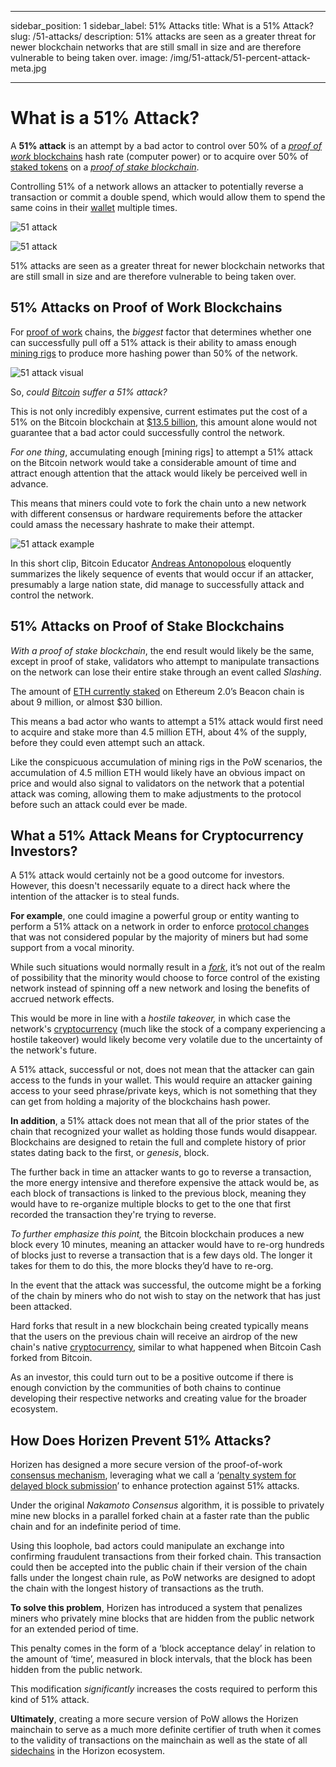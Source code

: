 ﻿---

sidebar_position: 1
sidebar_label: 51% Attacks
title: What is a 51% Attack?
slug: /51-attacks/
description: 51% attacks are seen as a greater threat for newer blockchain networks that are still small in size and are therefore vulnerable to being taken over.
image: /img/51-attack/51-percent-attack-meta.jpg

---

# What is a 51% Attack?

A **51% attack** is an attempt by a bad actor to control over 50% of a [_proof of work_ blockchains](https://www.horizen.io/academy/proof-of-work-pow/) hash rate (computer power) or to acquire over 50% of [staked tokens](https://www.horizen.io/academy/what-is-a-token/) on a [_proof of stake blockchain_](https://www.horizen.io/academy/pos-vs-pow/).

Controlling 51% of a network allows an attacker to potentially reverse a transaction or commit a double spend, which would allow them to spend the same coins in their [wallet](https://www.horizen.io/academy/crypto-wallets/) multiple times.

![51 attack](/img/51-attack/51-attack.jpg)

![51 attack](/img/51-attack/51-attack.jpg)

51% attacks are seen as a greater threat for newer blockchain networks that are still small in size and are therefore vulnerable to being taken over.

## 51% Attacks on Proof of Work Blockchains

For [proof of work](https://www.horizen.io/academy/proof-of-work-pow/) chains, the _biggest_ factor that determines whether one can successfully pull off a 51% attack is their ability to amass enough [mining rigs](https://www.horizen.io/academy/mining-in-blockchain/) to produce more hashing power than 50% of the network.

![51 attack visual](/img/51-attack/51-attack-visual.jpeg)

So, _could [Bitcoin](https://www.horizen.io/academy/bitcoin-glossary/) suffer a 51% attack?_

This is not only incredibly expensive, current estimates put the cost of a 51% on the Bitcoin blockchain at [$13.5 billion](https://learn.eqonex.com/news/what-51-attack-and-how-much-would-it-cost#:~:text=Therefore%2C%20the%20total%20cost%20is,1.66%25%20of%20the%20market%20cap.), this amount alone would not guarantee that a bad actor could successfully control the network.

_For one thing_, accumulating enough [mining rigs] to attempt a 51% attack on the Bitcoin network would take a considerable amount of time and attract enough attention that the attack would likely be perceived well in advance.

This means that miners could vote to fork the chain unto a new network with different consensus or hardware requirements before the attacker could amass the necessary hashrate to make their attempt.

![51 attack example](/img/51-attack/51-attack-example.gif)

In this short clip, Bitcoin Educator [Andreas Antonopolous](https://www.youtube.com/watch?v=ncPyMUfNyVM) eloquently summarizes the likely sequence of events that would occur if an attacker, presumably a large nation state, did manage to successfully attack and control the network.

## 51% Attacks on Proof of Stake Blockchains

_With a proof of stake blockchain_, the end result would likely be the same, except in proof of stake, validators who attempt to manipulate transactions on the network can lose their entire stake through an event called _Slashing_.

The amount of [ETH currently staked](https://www.coindesk.com/layer2/2022/01/12/ethereum-reaches-a-staking-milestone/) on Ethereum 2.0’s Beacon chain is about 9 million, or almost $30 billion.

This means a bad actor who wants to attempt a 51% attack would first need to acquire and stake more than 4.5 million ETH, about 4% of the supply, before they could even attempt such an attack.

Like the conspicuous accumulation of mining rigs in the PoW scenarios, the accumulation of 4.5 million ETH would likely have an obvious impact on price and would also signal to validators on the network that a potential attack was coming, allowing them to make adjustments to the protocol before such an attack could ever be made.

## What a 51% Attack Means for Cryptocurrency Investors?

A 51% attack would certainly not be a good outcome for investors. However, this doesn't necessarily equate to a direct hack where the intention of the attacker is to steal funds.

**For example**, one could imagine a powerful group or entity wanting to perform a 51% attack on a network in order to enforce [protocol changes](https://www.horizen.io/academy/blockchain-protocols/) that was not considered popular by the majority of miners but had some support from a vocal minority.

While such situations would normally result in a _[fork](blockchain-forks.md)_, it’s not out of the realm of possibility that the minority would choose to force control of the existing network instead of spinning off a new network and losing the benefits of accrued network effects.

This would be more in line with a _hostile takeover,_ in which case the network's [cryptocurrency](https://www.horizen.io/academy/cryptocurrency/) (much like the stock of a company experiencing a hostile takeover) would likely become very volatile due to the uncertainty of the network's future.

A 51% attack, successful or not, does not mean that the attacker can gain access to the funds in your wallet. This would require an attacker gaining access to your seed phrase/private keys, which is not something that they can get from holding a majority of the blockchains hash power.

**In addition**, a 51% attack does not mean that all of the prior states of the chain that recognized your wallet as holding those funds would disappear. Blockchains are designed to retain the full and complete history of prior states dating back to the first, or _genesis_, block.

The further back in time an attacker wants to go to reverse a transaction, the more energy intensive and therefore expensive the attack would be, as each block of transactions is linked to the previous block, meaning they would have to re-organize multiple blocks to get to the one that first recorded the transaction they're trying to reverse.

_To further emphasize this point,_ the Bitcoin blockchain produces a new block every 10 minutes, meaning an attacker would have to re-org hundreds of blocks just to reverse a transaction that is a few days old. The longer it takes for them to do this, the more blocks they’d have to re-org.

In the event that the attack was successful, the outcome might be a forking of the chain by miners who do not wish to stay on the network that has just been attacked.

Hard forks that result in a new blockchain being created typically means that the users on the previous chain will receive an airdrop of the new chain's native [cryptocurrency](https://www.horizen.io/academy/cryptocurrency/), similar to what happened when Bitcoin Cash forked from Bitcoin.

As an investor, this could turn out to be a positive outcome if there is enough conviction by the communities of both chains to continue developing their respective networks and creating value for the broader ecosystem.

## How Does Horizen Prevent 51% Attacks?

Horizen has designed a more secure version of the proof-of-work [consensus mechanism](https://www.horizen.io/academy/consensus-mechanisms/), leveraging what we call a ‘[penalty system for delayed block submission](https://www.horizen.io/assets/files/A-Penalty-System-for-Delayed-Block-Submission-by-Horizen.pdf)’ to enhance protection against 51% attacks.

Under the original _Nakamoto Consensus_ algorithm, it is possible to privately mine new blocks in a parallel forked chain at a faster rate than the public chain and for an indefinite period of time.

Using this loophole, bad actors could manipulate an exchange into confirming fraudulent transactions from their forked chain. This transaction could then be accepted into the public chain if their version of the chain falls under the longest chain rule, as PoW networks are designed to adopt the chain with the longest history of transactions as the truth.

**To solve this problem**, Horizen has introduced a system that penalizes miners who privately mine blocks that are hidden from the public network for an extended period of time.

This penalty comes in the form of a ‘block acceptance delay’ in relation to the amount of ‘time’, measured in block intervals, that the block has been hidden from the public network.

This modification _significantly_ increases the costs required to perform this kind of 51% attack.

**Ultimately**, creating a more secure version of PoW allows the Horizen mainchain to serve as a much more definite certifier of truth when it comes to the validity of transactions on the mainchain as well as the state of all [sidechains](https://www.horizen.io/academy/sidechains/) in the Horizon ecosystem.
